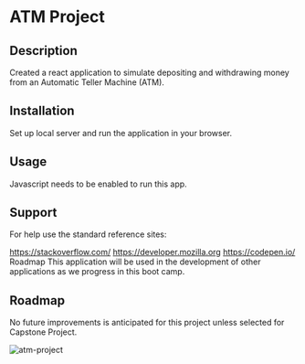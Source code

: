 # ATM Project

## Description
Created a react application to simulate depositing and withdrawing money from an Automatic Teller Machine (ATM). 

## Installation
Set up local server and run the application in your browser.

## Usage
Javascript needs to be enabled to run this app.

## Support
For help use the standard reference sites:

https://stackoverflow.com/
https://developer.mozilla.org
https://codepen.io/ Roadmap This application will be used in the development of other applications as we progress in this boot camp.

## Roadmap
No future improvements is anticipated for this project unless selected for Capstone Project.

![atm-project](https://user-images.githubusercontent.com/99291782/164991495-f10030fe-24bc-40aa-b16c-4e5eba039316.png)
